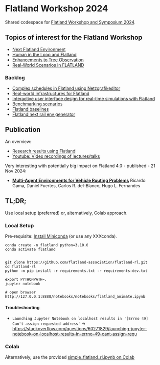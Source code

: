 # Flatland Workshop 2024

Shared codespace for [Flatland Workshop and Symposium 2024](https://flatland-association.org/events/flatland-workshop-and-symposium-2024).

## Topics of interest for the Flatland Workshop

* [Next Flatland Environment](next-flatland/README.md)
* [Human in the Loop and Flatland](human-in-the-loop/README.md)
* [Enhancements to Tree Observation](next-graph-based-observation/README.md)
* [Real-World Scenarios in FLATLAND](real-world-scenarios/README.md)

### Backlog
* [Complex schedules in Flatland using Netzgrafikeditor](_backlog/complex-schedules-using-netzgrafikeditor/README.md)
* [Real-world infrastructures for Flatland](_backlog/real-world-infrastructures/README.md)
* [Interactive user interface design for real-time simulations with Flatland](_backlog/interactive-user-interface-design/README.md)
* [Benchmarking scenarios](_backlog/benchmarking-scenarios/README.md)
* [Flatland baselines](_backlog/flatland-baselines/README.md)
* [Flatland next rail env generator](_backlog/next-rail-env-generator/README.md)


## Publication 
An overview: 
- [Research results using Flatland](https://github.com/aiAdrian/flatland_railway_extension/blob/master/publications/flatland_research.MD)
- [Youtube: Video recordings of lectures/talks](https://github.com/aiAdrian/flatland_railway_extension/blob/master/publications/youtube_flatland.MD)


Very interesting with potentially big impact on Flatland 4.0 - published - 21 Nov 2024: 
- [**Multi-Agent Environments for  Vehicle Routing Problems**](
 https://arxiv.org/abs/2411.14411)
Ricardo Gama, Daniel Fuertes, Carlos R. del-Blanco, Hugo L. Fernandes


## TL;DR;

Use local setup (preferred) or, alternatively, Colab approach.

### Local Setup

Pre-requisite: [Install Miniconda](https://docs.anaconda.com/miniconda/miniconda-install/) (or use any XXXconda).

```shell
conda create -n flatland python=3.10.0
conda activate flatland


git clone https://github.com/flatland-association/flatland-rl.git
cd flatland-rl
python -m pip install -r requirements.txt -r requirements-dev.txt

export PYTHONPATH=.
jupyter notebook

# open browser http://127.0.0.1:8888/notebooks/notebooks/flatland_animate.ipynb
```

#### Troubleshooting

* `Launching Jupyter Notebook on localhost results in '[Errno 49] Can't assign requested address'`
  &rarr; https://stackoverflow.com/questions/60271829/launching-jupyter-notebook-on-localhost-results-in-errno-49-cant-assign-requ

### Colab

Alternatively, use the provided [simple_flatland_rl.ipynb on Colab](https://colab.research.google.com/drive/1qtwB4xyX4njmtMDScEBm-iIH5VyYpuWG?usp=sharing)
